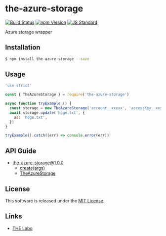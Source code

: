the-azure-storage
==========

<!---
This file is generated by the-tmpl. Do not update manually.
--->

<!-- Badge Start -->
<a name="badges"></a>

[![Build Status][bd_travis_shield_url]][bd_travis_url]
[![npm Version][bd_npm_shield_url]][bd_npm_url]
[![JS Standard][bd_standard_shield_url]][bd_standard_url]

[bd_repo_url]: https://github.com/the-labo/the-azure-storage
[bd_travis_url]: http://travis-ci.org/the-labo/the-azure-storage
[bd_travis_shield_url]: http://img.shields.io/travis/the-labo/the-azure-storage.svg?style=flat
[bd_travis_com_url]: http://travis-ci.com/the-labo/the-azure-storage
[bd_travis_com_shield_url]: https://api.travis-ci.com/the-labo/the-azure-storage.svg?token=
[bd_license_url]: https://github.com/the-labo/the-azure-storage/blob/master/LICENSE
[bd_npm_url]: http://www.npmjs.org/package/the-azure-storage
[bd_npm_shield_url]: http://img.shields.io/npm/v/the-azure-storage.svg?style=flat
[bd_standard_url]: http://standardjs.com/
[bd_standard_shield_url]: https://img.shields.io/badge/code%20style-standard-brightgreen.svg

<!-- Badge End -->


<!-- Description Start -->
<a name="description"></a>

Azure storage wrapper

<!-- Description End -->


<!-- Overview Start -->
<a name="overview"></a>



<!-- Overview End -->


<!-- Sections Start -->
<a name="sections"></a>

<!-- Section from "doc/guides/01.Installation.md.hbs" Start -->

<a name="section-doc-guides-01-installation-md"></a>

Installation
-----

```bash
$ npm install the-azure-storage --save
```


<!-- Section from "doc/guides/01.Installation.md.hbs" End -->

<!-- Section from "doc/guides/02.Usage.md.hbs" Start -->

<a name="section-doc-guides-02-usage-md"></a>

Usage
---------

```javascript
'use strict'

const { TheAzureStorage } = require('the-azure-storage')

async function tryExample () {
  const storage = new TheAzureStorage('account__xxxxx', 'accessKey__xxxxxx', {})
  await storage.update('hoge.txt', {
    as: 'hoge.txt',
  })
}

tryExample().catch((err) => console.error(err))

```


<!-- Section from "doc/guides/02.Usage.md.hbs" End -->

<!-- Section from "doc/guides/10.API Guide.md.hbs" Start -->

<a name="section-doc-guides-10-a-p-i-guide-md"></a>

API Guide
-----

+ [the-azure-storage@1.0.0](./doc/api/api.md)
  + [create(args)](./doc/api/api.md#the-azure-storage-function-create)
  + [TheAzureStorage](./doc/api/api.md#the-azure-storage-class)


<!-- Section from "doc/guides/10.API Guide.md.hbs" End -->


<!-- Sections Start -->


<!-- LICENSE Start -->
<a name="license"></a>

License
-------
This software is released under the [MIT License](https://github.com/the-labo/the-azure-storage/blob/master/LICENSE).

<!-- LICENSE End -->


<!-- Links Start -->
<a name="links"></a>

Links
------

+ [THE Labo][t_h_e_labo_url]

[t_h_e_labo_url]: https://github.com/the-labo

<!-- Links End -->
